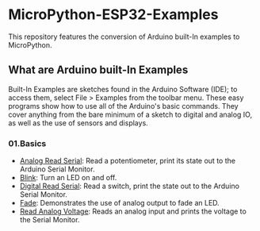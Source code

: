 # MicroPython-ESP32-Examples
This repository features the conversion of Arduino built-In examples to MicroPython.

## What are Arduino built-In Examples
Built-In Examples are sketches found in the Arduino Software (IDE); to access them, select File > Examples from the toolbar menu. These easy programs show how to use all of the Arduino's basic commands. They cover anything from the bare minimum of a sketch to digital and analog IO, as well as the use of sensors and displays.

### 01.Basics
- [Analog Read Serial](https://github.com/Hatem-Zehir/MicroPython-ESP32-Examples/blob/main/01.Basics/AnalogReadSerial.py): Read a potentiometer, print its state out to the Arduino Serial Monitor.
- [Blink](https://github.com/Hatem-Zehir/MicroPython-ESP32-Examples/blob/main/01.Basics/Blink.py): Turn an LED on and off.
- [Digital Read Serial](https://github.com/Hatem-Zehir/MicroPython-ESP32-Examples/blob/main/01.Basics/DigitalReadSerial.py): Read a switch, print the state out to the Arduino Serial Monitor.
- [Fade](https://github.com/Hatem-Zehir/MicroPython-ESP32-Examples/blob/main/01.Basics/Fade.py): Demonstrates the use of analog output to fade an LED.
- [Read Analog Voltage](https://github.com/Hatem-Zehir/MicroPython-ESP32-Examples/blob/main/01.Basics/ReadAnalogVoltage.py): Reads an analog input and prints the voltage to the Serial Monitor.
